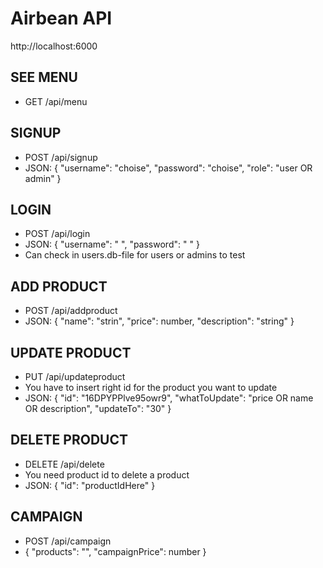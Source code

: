 # Airbean API

http://localhost:6000

## SEE MENU
- GET /api/menu

## SIGNUP
- POST /api/signup
- JSON: { "username": "choise", "password": "choise", "role": "user OR admin" }

## LOGIN
- POST /api/login
- JSON: { "username": " ", "password": " " }
- Can check in users.db-file for users or admins to test

## ADD PRODUCT
- POST /api/addproduct
- JSON: { "name": "strin", "price": number, "description": "string" }

## UPDATE PRODUCT
- PUT /api/updateproduct
- You have to insert right id for the product you want to update
- JSON: { "id": "16DPYPPlve95owr9", "whatToUpdate": "price OR name OR description", "updateTo": "30"  }

## DELETE PRODUCT
- DELETE /api/delete
- You need product id to delete a product
- JSON: { "id": "productIdHere" }

## CAMPAIGN
- POST /api/campaign
- { "products": "", "campaignPrice": number }
